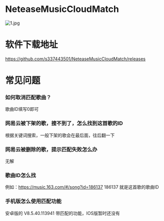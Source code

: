 # NeteaseMusicCloudMatch

![1.jpg](https://dd-static.jd.com/ddimg/jfs/t1/201024/5/8896/98978/615289a7E82e53f3b/5d9eafbf6c5150ec.jpg)

# 软件下载地址
<a href="https://github.com/s337443501/NeteaseMusicCloudMatch/releases" target="_blank">https://github.com/s337443501/NeteaseMusicCloudMatch/releases</a>

# 常见问题

### 如何取消匹配歌曲？
歌曲ID填写0即可

### 网易云被下架的歌，搜不到了，怎么找到这首歌的ID
根据关键词搜索，一般下架的歌会在最后面，往后翻一下

### 网易云被删除的歌，提示匹配失败怎么办
无解

### 歌曲ID怎么找
例如：https://music.163.com/#/song?id=186137
186137 就是这首歌的歌曲ID

### 手机版怎么使用匹配功能
安卓版的 V8.5.40.113941 带匹配的功能，IOS版暂时还没有
